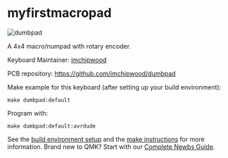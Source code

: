 # myfirstmacropad

![dumbpad](https://i.imgur.com/sS3fq1Z.jpg)

A 4x4 macro/numpad with rotary encoder.

Keyboard Maintainer: [imchipwood](https://github.com/imchipwood)

PCB repository: https://github.com/imchipwood/dumbpad

Make example for this keyboard (after setting up your build environment):

    make dumbpad:default

Program with:

    make dumbpad:default:avrdude

See the [build environment setup](https://docs.qmk.fm/#/getting_started_build_tools) and the [make instructions](https://docs.qmk.fm/#/getting_started_make_guide) for more information. Brand new to QMK? Start with our [Complete Newbs Guide](https://docs.qmk.fm/#/newbs).
